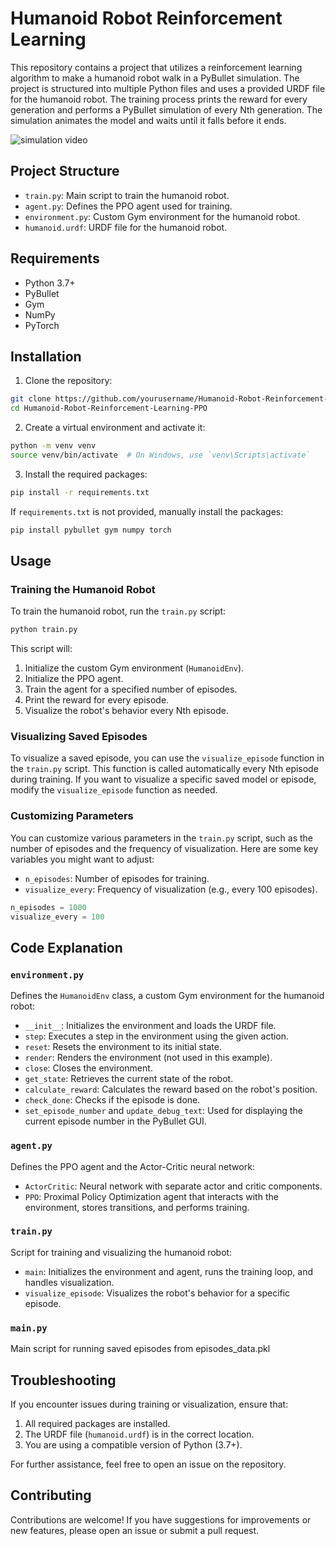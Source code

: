 # Humanoid Robot Reinforcement Learning

This repository contains a project that utilizes a reinforcement learning algorithm to make a humanoid robot walk in a PyBullet simulation. The project is structured into multiple Python files and uses a provided URDF file for the humanoid robot. The training process prints the reward for every generation and performs a PyBullet simulation of every Nth generation. The simulation animates the model and waits until it falls before it ends.

![simulation video](Simulation.gif)

## Project Structure

- `train.py`: Main script to train the humanoid robot.
- `agent.py`: Defines the PPO agent used for training.
- `environment.py`: Custom Gym environment for the humanoid robot.
- `humanoid.urdf`: URDF file for the humanoid robot.

## Requirements

- Python 3.7+
- PyBullet
- Gym
- NumPy
- PyTorch

## Installation

1. Clone the repository:

```bash
git clone https://github.com/yourusername/Humanoid-Robot-Reinforcement-Learning-PPO.git
cd Humanoid-Robot-Reinforcement-Learning-PPO
```

2. Create a virtual environment and activate it:

```bash
python -m venv venv
source venv/bin/activate  # On Windows, use `venv\Scripts\activate`
```

3. Install the required packages:

```bash
pip install -r requirements.txt
```

If `requirements.txt` is not provided, manually install the packages:

```bash
pip install pybullet gym numpy torch
```

## Usage

### Training the Humanoid Robot

To train the humanoid robot, run the `train.py` script:

```bash
python train.py
```

This script will:

1. Initialize the custom Gym environment (`HumanoidEnv`).
2. Initialize the PPO agent.
3. Train the agent for a specified number of episodes.
4. Print the reward for every episode.
5. Visualize the robot's behavior every Nth episode.

### Visualizing Saved Episodes

To visualize a saved episode, you can use the `visualize_episode` function in the `train.py` script. This function is called automatically every Nth episode during training. If you want to visualize a specific saved model or episode, modify the `visualize_episode` function as needed.

### Customizing Parameters

You can customize various parameters in the `train.py` script, such as the number of episodes and the frequency of visualization. Here are some key variables you might want to adjust:

- `n_episodes`: Number of episodes for training.
- `visualize_every`: Frequency of visualization (e.g., every 100 episodes).

```python
n_episodes = 1000
visualize_every = 100
```

## Code Explanation

### `environment.py`

Defines the `HumanoidEnv` class, a custom Gym environment for the humanoid robot:

- `__init__`: Initializes the environment and loads the URDF file.
- `step`: Executes a step in the environment using the given action.
- `reset`: Resets the environment to its initial state.
- `render`: Renders the environment (not used in this example).
- `close`: Closes the environment.
- `get_state`: Retrieves the current state of the robot.
- `calculate_reward`: Calculates the reward based on the robot's position.
- `check_done`: Checks if the episode is done.
- `set_episode_number` and `update_debug_text`: Used for displaying the current episode number in the PyBullet GUI.

### `agent.py`

Defines the PPO agent and the Actor-Critic neural network:

- `ActorCritic`: Neural network with separate actor and critic components.
- `PPO`: Proximal Policy Optimization agent that interacts with the environment, stores transitions, and performs training.

### `train.py`

Script for training and visualizing the humanoid robot:

- `main`: Initializes the environment and agent, runs the training loop, and handles visualization.
- `visualize_episode`: Visualizes the robot's behavior for a specific episode.

### `main.py`

Main script for running saved episodes from episodes_data.pkl

## Troubleshooting

If you encounter issues during training or visualization, ensure that:

1. All required packages are installed.
2. The URDF file (`humanoid.urdf`) is in the correct location.
3. You are using a compatible version of Python (3.7+).

For further assistance, feel free to open an issue on the repository.

## Contributing

Contributions are welcome! If you have suggestions for improvements or new features, please open an issue or submit a pull request.
